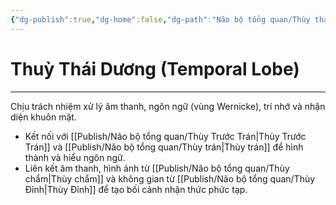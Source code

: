 ```yaml
---
{"dg-publish":true,"dg-home":false,"dg-path":"Não bộ tổng quan/Thùy thái dương.md","permalink":"/nao-bo-tong-quan/thuy-thai-duong/","dgPassFrontmatter":true,"noteIcon":"","created":"2025-01-01T22:47:22.458+07:00","updated":"2025-01-12T15:20:51.537+07:00"}
---
```


# Thuỳ Thái Dương (Temporal Lobe)
---

Chịu trách nhiệm xử lý âm thanh, ngôn ngữ (vùng Wernicke), trí nhớ và nhận diện khuôn mặt.

- Kết nối với [[Publish/Não bộ tổng quan/Thùy Trước Trán\|Thùy Trước Trán]] và [[Publish/Não bộ tổng quan/Thùy trán\|Thùy trán]] để hình thành và hiểu ngôn ngữ.
- Liên kết âm thanh, hình ảnh từ [[Publish/Não bộ tổng quan/Thùy chẩm\|Thùy chẩm]] và không gian từ [[Publish/Não bộ tổng quan/Thùy Đỉnh\|Thùy Đỉnh]] để tạo bối cảnh nhận thức phức tạp.

